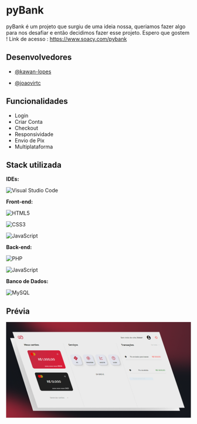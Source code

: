 # pyBank

pyBank é um projeto que surgiu de uma ideia nossa, queriamos fazer algo para nos desafiar e então decidimos fazer esse projeto. 
Espero que gostem ! 
Link de acesso : https://www.soacy.com/pybank

## Desenvolvedores

- [@kawan-lopes](https://www.github.com/kawan-lopes)

- [@joaovirtc](https://www.github.com/joaovirtc)

## Funcionalidades

- Login
- Criar Conta
- Checkout 
- Responsividade
- Envio de Pix
- Multiplataforma

## Stack utilizada

**IDEs:**

![Visual Studio Code](https://img.shields.io/badge/Visual%20Studio%20Code-0078d7.svg?style=for-the-badge&logo=visual-studio-code&logoColor=white)

**Front-end:**

![HTML5](https://img.shields.io/badge/html5-%23E34F26.svg?style=for-the-badge&logo=html5&logoColor=white)

![CSS3](https://img.shields.io/badge/css3-%231572B6.svg?style=for-the-badge&logo=css3&logoColor=white)

![JavaScript](https://img.shields.io/badge/javascript-%23323330.svg?style=for-the-badge&logo=javascript&logoColor=%23F7DF1E)

**Back-end:**

![PHP](https://img.shields.io/badge/php-%23777BB4.svg?style=for-the-badge&logo=php&logoColor=white)

![JavaScript](https://img.shields.io/badge/javascript-%23323330.svg?style=for-the-badge&logo=javascript&logoColor=%23F7DF1E)

**Banco de Dados:**

![MySQL](https://img.shields.io/badge/mysql-%2300f.svg?style=for-the-badge&logo=mysql&logoColor=white)


## Prévia

![Logo](./assets/img/previewUser.png)

